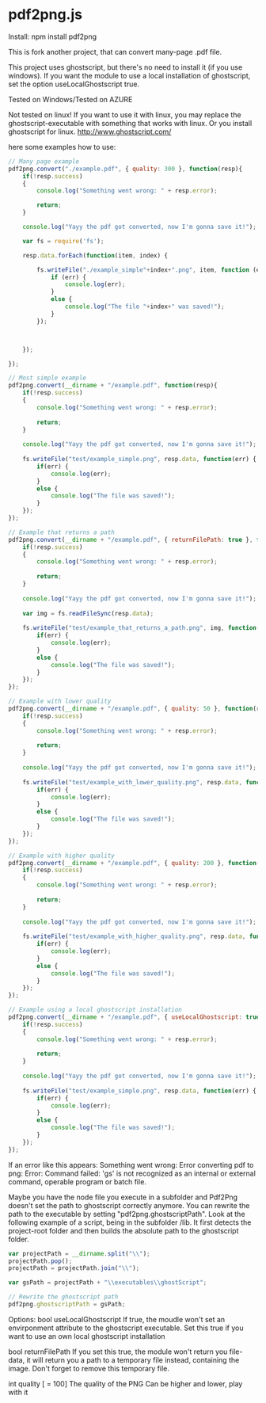 pdf2png.js
============

Install:
npm install pdf2png

This is fork another project, that can convert many-page .pdf file.

This project uses ghostscript, but there's no need to install it (if you use windows).
If you want the module to use a local installation of ghostscript, set the option useLocalGhostscript true.

Tested on Windows/Tested on AZURE

Not tested on linux!
If you want to use it with linux, you may replace the ghostscript-executable with something that works with linux.
Or you install ghostscript for linux.
http://www.ghostscript.com/

here some examples how to use:

```javascript
// Many page example
pdf2png.convert("./example.pdf", { quality: 300 }, function(resp){
    if(!resp.success)
    {
        console.log("Something went wrong: " + resp.error);

        return;
    }

    console.log("Yayy the pdf got converted, now I'm gonna save it!");

    var fs = require('fs');

    resp.data.forEach(function(item, index) {

        fs.writeFile("./example_simple"+index+".png", item, function (err) {
            if (err) {
                console.log(err);
            }
            else {
                console.log("The file "+index+" was saved!");
            }
        });



    });

});

// Most simple example
pdf2png.convert(__dirname + "/example.pdf", function(resp){
	if(!resp.success)
	{
		console.log("Something went wrong: " + resp.error);
		
		return;
	}
	
	console.log("Yayy the pdf got converted, now I'm gonna save it!");
	
	fs.writeFile("test/example_simple.png", resp.data, function(err) {
		if(err) {
			console.log(err);
		}
		else {
			console.log("The file was saved!");
		}
	});
});

// Example that returns a path
pdf2png.convert(__dirname + "/example.pdf", { returnFilePath: true }, function(resp){
	if(!resp.success)
	{
		console.log("Something went wrong: " + resp.error);
		
		return;
	}
	
	console.log("Yayy the pdf got converted, now I'm gonna save it!");
	
	var img = fs.readFileSync(resp.data);
	
	fs.writeFile("test/example_that_returns_a_path.png", img, function(err) {
		if(err) {
			console.log(err);
		}
		else {
			console.log("The file was saved!");
		}
	}); 
});

// Example with lower quality
pdf2png.convert(__dirname + "/example.pdf", { quality: 50 }, function(resp){
	if(!resp.success)
	{
		console.log("Something went wrong: " + resp.error);
		
		return;
	}
	
	console.log("Yayy the pdf got converted, now I'm gonna save it!");
	
	fs.writeFile("test/example_with_lower_quality.png", resp.data, function(err) {
		if(err) {
			console.log(err);
		}
		else {
			console.log("The file was saved!");
		}
	}); 
});

// Example with higher quality
pdf2png.convert(__dirname + "/example.pdf", { quality: 200 }, function(resp){
	if(!resp.success)
	{
		console.log("Something went wrong: " + resp.error);
		
		return;
	}
	
	console.log("Yayy the pdf got converted, now I'm gonna save it!");
	
	fs.writeFile("test/example_with_higher_quality.png", resp.data, function(err) {
		if(err) {
			console.log(err);
		}
		else {
			console.log("The file was saved!");
		}
	}); 
});

// Example using a local ghostscript installation
pdf2png.convert(__dirname + "/example.pdf", { useLocalGhostscript: true }, function(resp){
	if(!resp.success)
	{
		console.log("Something went wrong: " + resp.error);
		
		return;
	}
	
	console.log("Yayy the pdf got converted, now I'm gonna save it!");
	
	fs.writeFile("test/example_simple.png", resp.data, function(err) {
		if(err) {
			console.log(err);
		}
		else {
			console.log("The file was saved!");
		}
	}); 
});
```

If an error like this appears:
Something went wrong: Error converting pdf to png: Error: Command failed: 'gs' is not recognized as an internal or external command, operable program or batch file.

Maybe you have the node file you execute in a subfolder and Pdf2Png doesn't set  the path to ghostscript correctly anymore.
You can rewrite the path to the executable by setting "pdf2png.ghostscriptPath".
Look at the following example of a script, being in the subfolder /lib.
It first detects the project-root folder and then builds the absolute path to the ghostscript folder.

```javascript
var projectPath = __dirname.split("\\");
projectPath.pop();
projectPath = projectPath.join("\\");

var gsPath = projectPath + "\\executables\\ghostScript";

// Rewrite the ghostscript path
pdf2png.ghostscriptPath = gsPath;
```

Options:
bool useLocalGhostscript
	If true, the moudle won't set an envirponment attribute to the ghostscript executable.
	Set this true if you want to use an own local ghostscript installation

bool returnFilePath
	If you set this true, the module won't return you file-data, it will return you a path to a temporary file instead, containing the image.
	Don't forget to remove this temporary file.

int quality [ = 100]
	The quality of the PNG
	Can be higher and lower, play with it